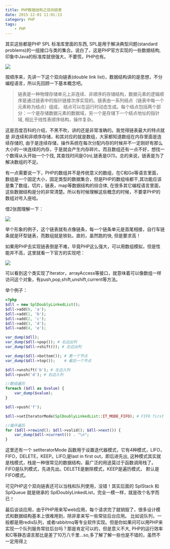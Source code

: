 ```yaml
---
title: PHP数据结构之双向链表
date: 2015-12-01 11:01:13
category: PHP
tags: 
    - PHP
---
```


其实这些都是PHP SPL 标准库里面的东西, SPL是用于解决典型问题(standard problems)的一组接口与类的集合。说白了，这是PHP官方实现的一些数据结构,
印象中Java的标准库就很强大，不要慌，PHP也有。

<img src = "/images/old/5f6e3e27ly1fv0rjzmm26j20hz0himyz.jpg" />

按顺序来，先讲一下这个双向链表(double link list)，数据结构讲的是思想，不分编程语言，所以先回顾一下基本概念吧。

<!--more-->

> 链表是一种物理存储单元上非连续、非顺序的存储结构，数据元素的逻辑顺序是通过链表中的指针链接次序实现的。链表由一系列结点（链表中每一个元素称为结点）组成，
结点可以在运行时动态生成。每个结点包括两个部分：一个是存储数据元素的数据域，另一个是存储下一个结点地址的指针域, 相比于线性表顺序结构，操作复杂。

这是百度百科的介绍，不黑不吹，讲的还是非常准确的。我觉得链表最大的特点就是 非连续和非顺序存储，和其对应的就是数组，大家都知道数组在内存里面是连续存储的, 
由于是连续存储，操作系统在每次分配内存的时候并不一定刚好有那么大小的一块连续的内存，于是就会产生内存碎片。而且数组还有一点不好，想找一个数得从头开始一个个找,
其查找时间是O(n),链表是O(1)。总的来说，链表是为了解决数组的不足。

有一点需要说一下，PHP的数组并不是传统意义的数组，在C和Go等语言里面，数组是一个固定大小，固定类型的数据集合，但是PHP的数组啥都干,其功能应该是集了数组，切片，链表，map等数据结构的综合体,
在很多其它编程语言里面，这些数据结构是分的非常清楚。所以有时候理解这些概念的时候，不要拿PHP的数组对号入座哈。

借2张图理解一下：

<img src="/images/old/5f62e3e2x7ly1fv0rjzmxm26j20hz0him1yz.jpg" >

举个形象的例子，这个链表就有点像链条，每一个链条单元是首尾相接，自行车链条就是环型链表，而数组就是铁轨，直的，虽然跑的快, 但是要求高！

如果用PHP去实现链表倒是不难，毕竟PHP这么强大，可以用数组模拟，但是性能并不高，这里就看一下官方的实现吧：

<img src = "/images/old/5f6e3e27ly1fv0sjz2p5qj20ke0mzdis.jpg" />

可以看到这个类实现了Iterator，arrayAccess等接口，就意味着可以像数组一样访问这个对象，有push,pop,shift,unshift,current等方法。

举个例子：
```php
<?php
$dll = new SplDoublyLinkedList();
$dll->add(0, 'a');
$dll->add(1, 'b');
$dll->add(2, 'c');
$dll->add(3, 'd');
$dll->add(4, 'e');

var_dump($dll);
var_dump($dll->pop()); # 右边出列
var_dump($dll->shift()); # 左边出列

var_dump($dll->bottom()); # 第一个节点
var_dump($dll->top());    # 最后一个节点

$dll->unshift('b'); # 左边入列
$dll->push('d'); # 右边入列

//数组遍历
foreach ($dll as $value) {
    var_dump($value);
}

$dll->push('f');

$dll->setIteratorMode(SplDoublyLinkedList::IT_MODE_FIFO); # FIFO first insert first out

//循环遍历
for ($dll->rewind(); $dll->valid(); $dll->next()) {
    var_dump($dll->current()) . "\n";
}

```

这里还有一个 setIteratorMode 函数用于设置迭代器模式，它有4种模式，LIFO，FIFO，DELETE，KEEP。LIFO,是last in first out，即后进先出,
这种模式其实就是栈模式，栈是一种很常见的数据结构，最广泛的用途莫过于函数调用栈了。FIFO是队列模式，先进先出。DELETE是删除模式，KEEP是遍历模式，
默认是FIFO模式。

可见PHP这个双向链表还可以当栈和队列使用，没错！其实后面的 SplStack 和 SplQueue 就是继承的 SplDoublyLinkedList，完全一模一样，就是改个名字而已！

最后谈谈应用，由于PHP用来写web应用，每个请求完了就销毁了，很多设计模式和数据结构基本上很难用到，除非拿来写一些常驻后台应用。
比如说队列，一般都是用redis队列，或者rabbitmq等专业软件实现。但是你如果问可以用PHP来实现一个队列服务常驻后台吗？那是肯定可以的，但是意义不大,
PHP的运行效率和C等静态语言那比是差了10万八千里...so,多了解了解一些也是不错的，虽然不一定用得上
